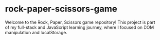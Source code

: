 # rock-paper-scissors-game
Welcome to the Rock, Paper, Scissors game repository! This project is part of my full-stack and JavaScript learning journey, where I focused on DOM manipulation and localStorage.
